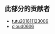 ## 此部分的贡献者
- [tutu201611123006](https://github.com/tutu201611123006)
- [cloud0606](https://github.com/cloud0606)        

